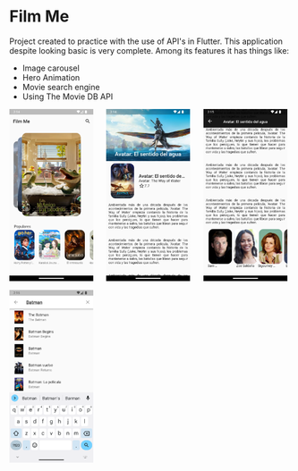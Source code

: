 # Film Me

Project created to practice with the use of API's in Flutter. This application despite looking basic is very complete.
Among its features it has things like:

- Image carousel
- Hero Animation
- Movie search engine
- Using The Movie DB API

<div style="display:grid; grid-template-columns: repeat(auto-fill, minmax(150px, 1fr)); gap: 16px">
  <img width="150" src="screenshot1.png" alt="Screenshot">
  <img width="150" src="screenshot2.png" alt="Screenshot">
  <img width="150" src="screenshot3.png" alt="Screenshot">
  <img width="150" src="screenshot4.png" alt="Screenshot">
</div>

